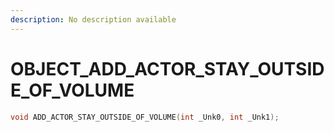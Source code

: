 ```yaml
---
description: No description available 
---
```


# OBJECT\_ADD_ACTOR_STAY_OUTSIDE_OF_VOLUME

```cpp
void ADD_ACTOR_STAY_OUTSIDE_OF_VOLUME(int _Unk0, int _Unk1);
```
